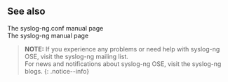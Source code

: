 ## See also

The syslog-ng.conf manual page \
The syslog-ng manual page

>**NOTE:**
>If you experience any problems or need help with syslog-ng OSE, visit the syslog-ng mailing list. \
>For news and notifications about syslog-ng OSE, visit the syslog-ng blogs.
{: .notice--info}
